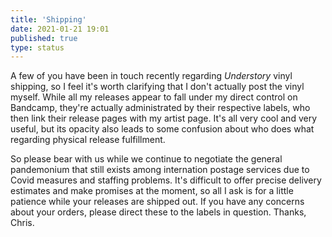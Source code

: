 ```yaml
---
title: 'Shipping'
date: 2021-01-21 19:01
published: true
type: status
---
```


A few of you have been in touch recently regarding _Understory_ vinyl shipping, so I feel it's worth clarifying that I don't actually post the vinyl myself. While all my releases appear to fall under my direct control on Bandcamp, they're actually administrated by their respective labels, who then link their release pages with my artist page. It's all very cool and very useful, but its opacity also leads to some confusion about who does what regarding physical release fulfillment.

So please bear with us while we continue to negotiate the general pandemonium that still exists among internation postage services due to Covid measures and staffing problems. It's difficult to offer precise delivery estimates and make promises at the moment, so all I ask is for a little patience while your releases are shipped out. If you have any concerns about your orders, please direct these to the labels in question. Thanks, Chris.
